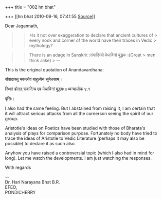 +++
title = "002 hn bhat"

+++
[[hn bhat	2010-09-16, 07:41:55 [Source](https://groups.google.com/g/bvparishat/c/fukRdMxnbWQ)]]



Dear Jagannath,



> 
> > 

> 
> > \>Is it not over exaggeration to declare that ancient cultures of > every nook and corner of the world have their traces in Vedic > mythology?  
> > 

> 
> > There is an adage in Sanskrit :संवादिन्यो मेधाविनां बुद्धयः।(Great > men think alike) >
> --
> > 

  

This is the original quotation of Anandavardhana:

  

संवादास्तु भवन्त्येव बाहुल्येन सुमेधसाम्।

स्थितं ह्येतत् संवादिन्य एव मेधाविनां बुद्धयः॥ ध्वन्यालोक ४.१

वृत्तिः।

  

I also had the same feeling. But I abstained from raising it, I am certain that it will attract serious attacks from all the cornerson seeing the spirit of our group.

  

Aristotle's ideas on Poetics have been studied with those of Bharata's analysis of plays for comparison purpose. Fortunately no body have tried to trace the ideas of Aristotle to Vedic Literature (perhaps it may also be possible) to declare it as such also.

  

Anyhow you have raised a controversial topic (which I also had in mind for long). Let me watch the developments. I am just watching the responses.

  

With regards

  

  

  
--  
Dr. Hari Narayana Bhat B.R.  
EFEO,  
PONDICHERRY  

